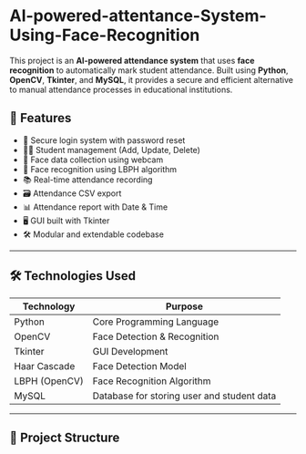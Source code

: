 # AI-powered-attentance-System-Using-Face-Recognition

This project is an **AI-powered attendance system** that uses **face recognition** to automatically mark student attendance. Built using **Python**, **OpenCV**, **Tkinter**, and **MySQL**, it provides a secure and efficient alternative to manual attendance processes in educational institutions.

## 🚀 Features

- 🔐 Secure login system with password reset
- 👨‍🎓 Student management (Add, Update, Delete)
- 📸 Face data collection using webcam
- 🧠 Face recognition using LBPH algorithm
- 📚 Real-time attendance recording
- 🗃️ Attendance CSV export
- 📊 Attendance report with Date & Time
- 🖥️ GUI built with Tkinter
- 🛠️ Modular and extendable codebase

---

## 🛠️ Technologies Used

| Technology        | Purpose                              |
|-------------------|---------------------------------------|
| Python            | Core Programming Language             |
| OpenCV            | Face Detection & Recognition          |
| Tkinter           | GUI Development                       |
| Haar Cascade      | Face Detection Model                  |
| LBPH (OpenCV)     | Face Recognition Algorithm            |
| MySQL             | Database for storing user and student data |

---

## 📁 Project Structure

